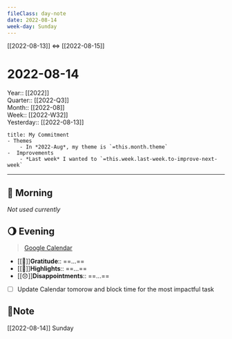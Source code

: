 ```yaml
---
fileClass: day-note  
date: 2022-08-14
week-day: Sunday
---
```


[[2022-08-13]]  <=> [[2022-08-15]]  

# 2022-08-14

Year:: [[2022]]  
Quarter:: [[2022-Q3]]  
Month:: [[2022-08]]  
Week:: [[2022-W32]]  
Yesterday:: [[2022-08-13]]  

```ad-info
title: My Commitment
- Themes
	- In *2022-Aug*, my theme is `=this.month.theme`  
-  Improvements  
	- *Last week* I wanted to `=this.week.last-week.to-improve-next-week`  
```

---
## 🌅 Morning
*Not used currently* 

## 🌖 Evening
> [Google Calendar](https://calendar.google.com/calendar/u/0/r)
- [[💖]]**Gratitude**::  ==...==  
- [[🔆]]**Highlights**::  ==...==  
- [[😞]]**Disappointments**::  ==...==  
- [ ] Update Calendar tomorow and block time for the most impactful task

## 📝Note
[[2022-08-14]]  Sunday
  